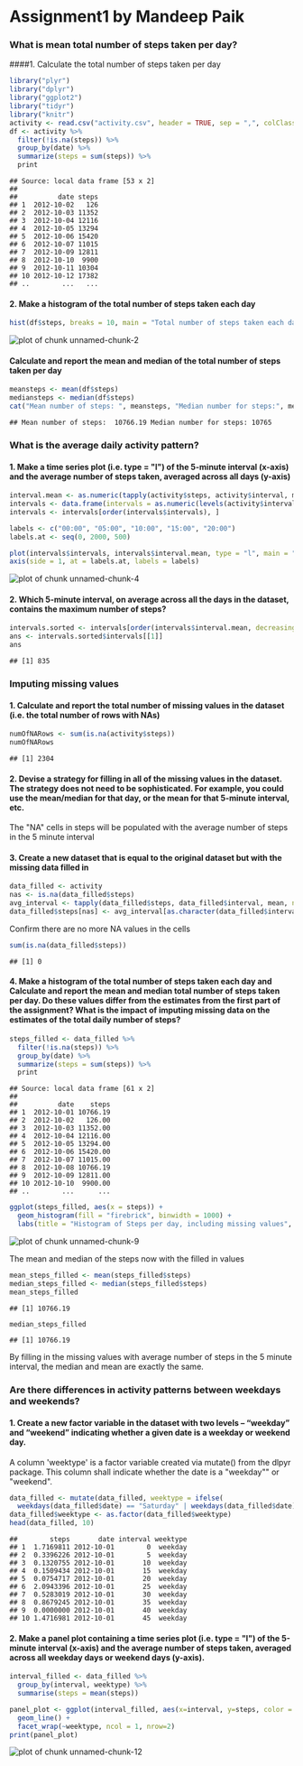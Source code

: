 Assignment1 by Mandeep Paik
============================

### What is mean total number of steps taken per day?

####1. Calculate the total number of steps taken per day


```r
library("plyr")
library("dplyr")
library("ggplot2")
library("tidyr")
library("knitr")
activity <- read.csv("activity.csv", header = TRUE, sep = ",", colClasses = c("integer", "Date", "factor"))
df <- activity %>%
  filter(!is.na(steps)) %>%
  group_by(date) %>%
  summarize(steps = sum(steps)) %>%
  print
```

```
## Source: local data frame [53 x 2]
## 
##          date steps
## 1  2012-10-02   126
## 2  2012-10-03 11352
## 3  2012-10-04 12116
## 4  2012-10-05 13294
## 5  2012-10-06 15420
## 6  2012-10-07 11015
## 7  2012-10-09 12811
## 8  2012-10-10  9900
## 9  2012-10-11 10304
## 10 2012-10-12 17382
## ..        ...   ...
```



#### 2. Make a histogram of the total number of steps taken each day


```r
hist(df$steps, breaks = 10, main = "Total number of steps taken each day", ylab = "Frequency", xlab = "Number of steps")
```

![plot of chunk unnamed-chunk-2](figure/unnamed-chunk-2-1.png) 


#### Calculate and report the mean and median of the total number of steps taken per day


```r
meansteps <- mean(df$steps)
mediansteps <- median(df$steps)
cat("Mean number of steps: ", meansteps, "Median number for steps:", mediansteps)
```

```
## Mean number of steps:  10766.19 Median number for steps: 10765
```



### What is the average daily activity pattern?

#### 1. Make a time series plot (i.e. type = "l") of the 5-minute interval (x-axis) and the average number of steps taken, averaged across all days (y-axis)


```r
interval.mean <- as.numeric(tapply(activity$steps, activity$interval, mean, na.rm = TRUE))
intervals <- data.frame(intervals = as.numeric(levels(activity$interval)), interval.mean)
intervals <- intervals[order(intervals$intervals), ]

labels <- c("00:00", "05:00", "10:00", "15:00", "20:00")
labels.at <- seq(0, 2000, 500)

plot(intervals$intervals, intervals$interval.mean, type = "l", main = "Average steps 5-minute interval", ylab = "Average number of steps", xlab = "Time of day", xaxt = "n")
axis(side = 1, at = labels.at, labels = labels)
```

![plot of chunk unnamed-chunk-4](figure/unnamed-chunk-4-1.png) 

#### 2. Which 5-minute interval, on average across all the days in the dataset, contains the maximum number of steps?


```r
intervals.sorted <- intervals[order(intervals$interval.mean, decreasing = TRUE), ]
ans <- intervals.sorted$intervals[[1]]
ans
```

```
## [1] 835
```



### Imputing missing values
#### 1. Calculate and report the total number of missing values in the dataset (i.e. the total number of rows with NAs)

```r
numOfNARows <- sum(is.na(activity$steps))
numOfNARows
```

```
## [1] 2304
```

#### 2. Devise a strategy for filling in all of the missing values in the dataset. The strategy does not need to be sophisticated. For example, you could use the mean/median for that day, or the mean for that 5-minute interval, etc.

The "NA" cells in steps will be populated with the average number of steps in the 5 minute interval

#### 3. Create a new dataset that is equal to the original dataset but with the missing data filled in

```r
data_filled <- activity
nas <- is.na(data_filled$steps)
avg_interval <- tapply(data_filled$steps, data_filled$interval, mean, na.rm=TRUE, simplify=TRUE)
data_filled$steps[nas] <- avg_interval[as.character(data_filled$interval[nas])]
```
Confirm there are no more NA values in the cells

```r
sum(is.na(data_filled$steps))
```

```
## [1] 0
```



#### 4. Make a histogram of the total number of steps taken each day and Calculate and report the mean and median total number of steps taken per day. Do these values differ from the estimates from the first part of the assignment? What is the impact of imputing missing data on the estimates of the total daily number of steps?


```r
steps_filled <- data_filled %>%
  filter(!is.na(steps)) %>%
  group_by(date) %>%
  summarize(steps = sum(steps)) %>%
  print
```

```
## Source: local data frame [61 x 2]
## 
##          date    steps
## 1  2012-10-01 10766.19
## 2  2012-10-02   126.00
## 3  2012-10-03 11352.00
## 4  2012-10-04 12116.00
## 5  2012-10-05 13294.00
## 6  2012-10-06 15420.00
## 7  2012-10-07 11015.00
## 8  2012-10-08 10766.19
## 9  2012-10-09 12811.00
## 10 2012-10-10  9900.00
## ..        ...      ...
```

```r
ggplot(steps_filled, aes(x = steps)) +
  geom_histogram(fill = "firebrick", binwidth = 1000) +
  labs(title = "Histogram of Steps per day, including missing values", x = "Steps per day", y = "Frequency")
```

![plot of chunk unnamed-chunk-9](figure/unnamed-chunk-9-1.png) 

The mean and median of the steps now with the filled in values


```r
mean_steps_filled <- mean(steps_filled$steps)
median_steps_filled <- median(steps_filled$steps)
mean_steps_filled
```

```
## [1] 10766.19
```

```r
median_steps_filled
```

```
## [1] 10766.19
```

By filling in the missing values with average number of steps in the 5 minute interval, the median and mean are exactly the same.


### Are there differences in activity patterns between weekdays and weekends?

#### 1. Create a new factor variable in the dataset with two levels – “weekday” and “weekend” indicating whether a given date is a weekday or weekend day.

A column 'weektype' is a factor variable created via mutate() from the dlpyr package. This column shall indicate whether the date is a "weekday"" or "weekend".


```r
data_filled <- mutate(data_filled, weektype = ifelse(
  weekdays(data_filled$date) == "Saturday" | weekdays(data_filled$date) == "Sunday", "weekend", "weekday"))
data_filled$weektype <- as.factor(data_filled$weektype)
head(data_filled, 10)
```

```
##        steps       date interval weektype
## 1  1.7169811 2012-10-01        0  weekday
## 2  0.3396226 2012-10-01        5  weekday
## 3  0.1320755 2012-10-01       10  weekday
## 4  0.1509434 2012-10-01       15  weekday
## 5  0.0754717 2012-10-01       20  weekday
## 6  2.0943396 2012-10-01       25  weekday
## 7  0.5283019 2012-10-01       30  weekday
## 8  0.8679245 2012-10-01       35  weekday
## 9  0.0000000 2012-10-01       40  weekday
## 10 1.4716981 2012-10-01       45  weekday
```

#### 2. Make a panel plot containing a time series plot (i.e. type = "l") of the 5-minute interval (x-axis) and the average number of steps taken, averaged across all weekday days or weekend days (y-axis).


```r
interval_filled <- data_filled %>%
  group_by(interval, weektype) %>%
  summarise(steps = mean(steps))

panel_plot <- ggplot(interval_filled, aes(x=interval, y=steps, color = weektype, group = 1)) + 
  geom_line() +
  facet_wrap(~weektype, ncol = 1, nrow=2)
print(panel_plot)
```

![plot of chunk unnamed-chunk-12](figure/unnamed-chunk-12-1.png) 
